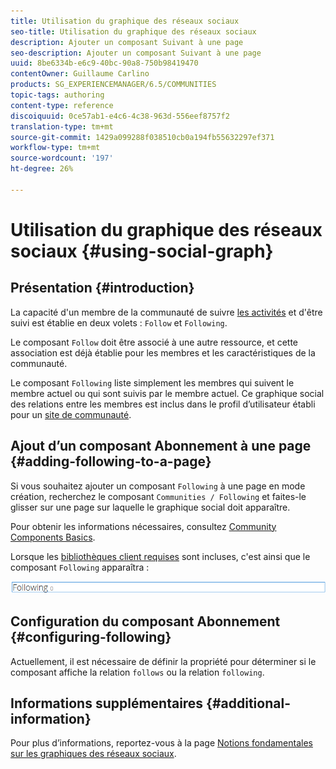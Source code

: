 ```yaml
---
title: Utilisation du graphique des réseaux sociaux
seo-title: Utilisation du graphique des réseaux sociaux
description: Ajouter un composant Suivant à une page
seo-description: Ajouter un composant Suivant à une page
uuid: 8be6334b-e6c9-40bc-90a8-750b98419470
contentOwner: Guillaume Carlino
products: SG_EXPERIENCEMANAGER/6.5/COMMUNITIES
topic-tags: authoring
content-type: reference
discoiquuid: 0ce57ab1-e4c6-4c38-963d-556eef8757f2
translation-type: tm+mt
source-git-commit: 1429a099288f038510cb0a194fb55632297ef371
workflow-type: tm+mt
source-wordcount: '197'
ht-degree: 26%

---
```



# Utilisation du graphique des réseaux sociaux {#using-social-graph}

## Présentation {#introduction}

La capacité d&#39;un membre de la communauté de suivre [les activités](activities.md) et d&#39;être suivi est établie en deux volets : `Follow` et `Following`.

Le composant `Follow` doit être associé à une autre ressource, et cette association est déjà établie pour les membres et les caractéristiques de la communauté.

Le composant `Following` liste simplement les membres qui suivent le membre actuel ou qui sont suivis par le membre actuel. Ce graphique social des relations entre les membres est inclus dans le profil d’utilisateur établi pour un [site de communauté](overview.md#communitiessites).

## Ajout d’un composant Abonnement à une page {#adding-following-to-a-page}

Si vous souhaitez ajouter un composant `Following` à une page en mode création, recherchez le composant `Communities / Following` et faites-le glisser sur une page sur laquelle le graphique social doit apparaître.

Pour obtenir les informations nécessaires, consultez [Community Components Basics](basics.md).

Lorsque les [bibliothèques client requises](essentials-socialgraph.md#essentials-for-client-side) sont incluses, c&#39;est ainsi que le composant `Following` apparaîtra :

![détails](assets/following.png)

## Configuration du composant Abonnement {#configuring-following}

Actuellement, il est nécessaire de définir la propriété pour déterminer si le composant affiche la relation `follows` ou la relation `following`.

## Informations supplémentaires {#additional-information}

Pour plus d’informations, reportez-vous à la page [Notions fondamentales sur les graphiques des réseaux sociaux](essentials-socialgraph.md).
